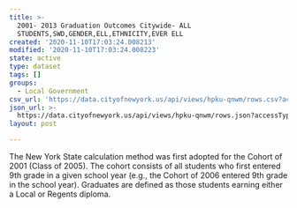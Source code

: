 ```yaml
---
title: >-
  2001- 2013 Graduation Outcomes Citywide- ALL
  STUDENTS,SWD,GENDER,ELL,ETHNICITY,EVER ELL
created: '2020-11-10T17:03:24.008213'
modified: '2020-11-10T17:03:24.008223'
state: active
type: dataset
tags: []
groups:
  - Local Government
csv_url: 'https://data.cityofnewyork.us/api/views/hpku-qnwm/rows.csv?accessType=DOWNLOAD'
json_url: >-
  https://data.cityofnewyork.us/api/views/hpku-qnwm/rows.json?accessType=DOWNLOAD
layout: post

---
```

The New York State calculation method was first adopted for the Cohort of 2001 (Class of 2005).  The cohort consists of all students who first entered 9th grade in a given school year (e.g., the Cohort of 2006 entered 9th grade in the school year).  Graduates are defined as those students earning either a Local or Regents diploma.
